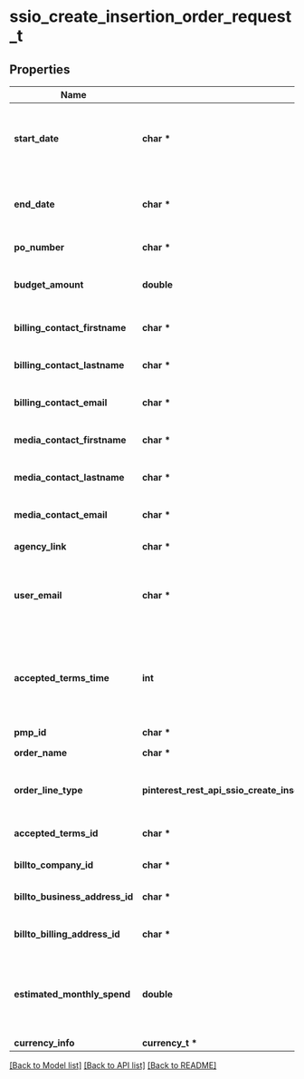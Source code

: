 # ssio_create_insertion_order_request_t

## Properties
Name | Type | Description | Notes
------------ | ------------- | ------------- | -------------
**start_date** | **char \*** | Starting date of time period. Format: YYYY-MM-DD | 
**end_date** | **char \*** | End date of time period. Format: YYYY-MM-DD | [optional] 
**po_number** | **char \*** | The po number | 
**budget_amount** | **double** | If Budget order line, the budget amount. | [optional] 
**billing_contact_firstname** | **char \*** | The billing contact first name | 
**billing_contact_lastname** | **char \*** | The billing contact last name | 
**billing_contact_email** | **char \*** | The billing contact email | 
**media_contact_firstname** | **char \*** | The media contact first name | 
**media_contact_lastname** | **char \*** | The media contact last name | 
**media_contact_email** | **char \*** | The media contact email | 
**agency_link** | **char \*** | URL link for agency | [optional] 
**user_email** | **char \*** | The email of user submitting the insertion order | [optional] 
**accepted_terms_time** | **int** | The UTC timestamp (to the nearest sec) of when terms were accepted | [optional] 
**pmp_id** | **char \*** | The pmp id | 
**order_name** | **char \*** | The order name | 
**order_line_type** | **pinterest_rest_api_ssio_create_insertion_order_request_ORDERLINETYPE_e** | Type can be Budget or Perpetual | 
**accepted_terms_id** | **char \*** | The SFDC id for the terms | 
**billto_company_id** | **char \*** | The bill-to company id | 
**billto_business_address_id** | **char \*** | The bill-to business address id | 
**billto_billing_address_id** | **char \*** | The bill-to billing address id | 
**estimated_monthly_spend** | **double** | If Ongoing (perpetual) order line, the estimated monthly spend | [optional] 
**currency_info** | **currency_t \*** |  | 

[[Back to Model list]](../README.md#documentation-for-models) [[Back to API list]](../README.md#documentation-for-api-endpoints) [[Back to README]](../README.md)


